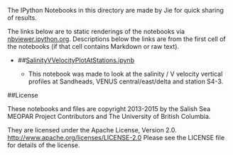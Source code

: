The IPython Notebooks in this directory are made by Jie for
quick sharing of results.

The links below are to static renderings of the notebooks via
[nbviewer.ipython.org](http://nbviewer.ipython.org/).
Descriptions below the links are from the first cell of the notebooks
(if that cell contains Markdown or raw text).

* ##[SalinityVVelocityPlotAtStations.ipynb](http://nbviewer.ipython.org/urls/bitbucket.org/salishsea/analysis/raw/tip/jie/salinity_comparison/SalinityVVelocityPlotAtStations.ipynb)  
    
    * This notebook was made to look at the salinity / V velocity vertical profiles at Sandheads, VENUS central/east/delta and station S4-3.  


##License

These notebooks and files are copyright 2013-2015
by the Salish Sea MEOPAR Project Contributors
and The University of British Columbia.

They are licensed under the Apache License, Version 2.0.
http://www.apache.org/licenses/LICENSE-2.0
Please see the LICENSE file for details of the license.
